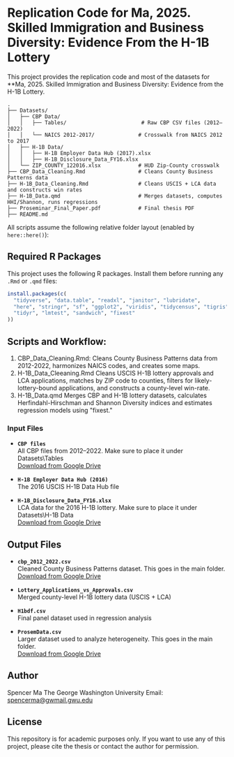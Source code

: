 # Replication Code for Ma, 2025. Skilled Immigration and Business Diversity: Evidence From the H-1B Lottery

This project provides the replication code and most of the datasets for **Ma, 2025. Skilled Immigration and Business Diversity: Evidence from the H-1B Lottery.

```
.
├── Datasets/
│   ├── CBP Data/
│   │   ├── Tables/                        # Raw CBP CSV files (2012–2022)
│   │   └── NAICS 2012-2017/              # Crosswalk from NAICS 2012 to 2017
│   ├── H-1B Data/
│   │   ├── H-1B Employer Data Hub (2017).xlsx
│   │   ├── H-1B_Disclosure_Data_FY16.xlsx
│   └── ZIP_COUNTY_122016.xlsx            # HUD Zip-County crosswalk
├── CBP_Data_Cleaning.Rmd                 # Cleans County Business Patterns data
├── H-1B_Data_Cleaning.Rmd                # Cleans USCIS + LCA data and constructs win rates
├── H-1B_Data.qmd                         # Merges datasets, computes HHI/Shannon, runs regressions
├── Proseminar_Final_Paper.pdf            # Final thesis PDF
├── README.md
```

All scripts assume the following relative folder layout (enabled by `here::here()`):

## Required R Packages

This project uses the following R packages. Install them before running any `.Rmd` or `.qmd` files:

```r
install.packages(c(
  "tidyverse", "data.table", "readxl", "janitor", "lubridate",
  "here", "stringr", "sf", "ggplot2", "viridis", "tidycensus", "tigris",
  "tidyr", "lmtest", "sandwich", "fixest"
))
```

## Scripts and Workflow:

1. CBP_Data_Cleaning.Rmd:
   Cleans County Business Patterns data from 2012-2022, harmonizes NAICS codes, and creates some maps.
2. H-1B_Data_Cleeaning.Rmd
   Cleans USCIS H-1B lottery approvals and LCA applications, matches by ZIP code to counties, filters for likely-lottery-bound applications, and constructs a county-level win-rate.
3. H-1B_Data.qmd
   Merges CBP and H-1B lottery datasets, calculates Herfindahl-Hirschman and Shannon Diversity indices and estimates regression models using "fixest."

### Input Files

- **`CBP files`**  
  All CBP files from 2012–2022. Make sure to place it under Datasets\Tables  
  [Download from Google Drive](#)

- **`H-1B Employer Data Hub (2016)`**  
  The 2016 USCIS H-1B Data Hub file  

- **`H-1B_Disclosure_Data_FY16.xlsx`**  
  LCA data for the 2016 H-1B lottery. Make sure to place it under Datasets\H-1B Data  
  [Download from Google Drive](#)


## Output Files

- **`cbp_2012_2022.csv`**  
  Cleaned County Business Patterns dataset. This goes in the main folder.  
  [Download from Google Drive](#)

- **`Lottery_Applications_vs_Approvals.csv`**  
  Merged county-level H-1B lottery data (USCIS + LCA)  

- **`H1bdf.csv`**  
  Final panel dataset used in regression analysis  

- **`ProsemData.csv`**  
  Larger dataset used to analyze heterogeneity. This goes in the main folder.  
  [Download from Google Drive](#)


## Author
Spencer Ma
The George Washington University
Email: spencerma@gwmail.gwu.edu

## License
This repository is for academic purposes only. If you want to use any of this project, please cite the thesis or contact the author for permission.
